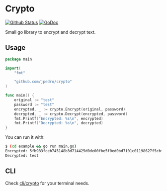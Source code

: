 # Crypto
[![Github Status](https://github.com/jpedro/crypto/workflows/tests/badge.svg)](https://github.com/jpedro/crypto/actions)
[![GoDoc](https://godoc.org/github.com/jpedro/crypto?status.svg)](https://godoc.org/github.com/jpedro/crypto)

Small go library to encrypt and decrypt text.


## Usage

```go
package main

import(
    "fmt"

    "github.com/jpedro/crypto"
)

func main() {
    original := "test"
    password := "test"
    encrypted, _ := crypto.Encrypt(original, password)
    decrypted, _ := crypto.Decrypt(encrypted, password)
    fmt.Printf("Encrypted: %s\n", encrypted)
    fmt.Printf("Decrypted: %s\n", decrypted)
}
```

You can run it with:

```bash
$ (cd example && go run main.go)
Encrypted: 5fb983fceb745148b3d714425d0de00fbe5f0ed0bd7101c01198627f5cbfecc9
Decrypted: test
```

## CLI

Check [cli/crypto](cli/crypto) for your terminal needs.
